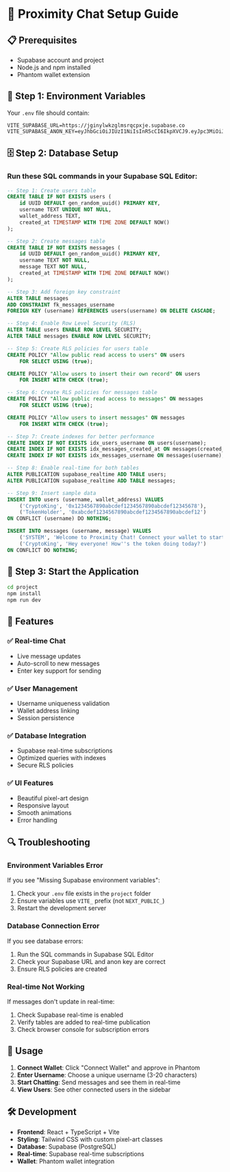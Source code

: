 # 🚀 Proximity Chat Setup Guide

## 📋 Prerequisites
- Supabase account and project
- Node.js and npm installed
- Phantom wallet extension

## 🔧 Step 1: Environment Variables

Your `.env` file should contain:
```env
VITE_SUPABASE_URL=https://jginylwkzglmsrqcpxje.supabase.co
VITE_SUPABASE_ANON_KEY=eyJhbGciOiJIUzI1NiIsInR5cCI6IkpXVCJ9.eyJpc3MiOiJzdXBhYmFzZSIsInJlZiI6ImpnaW55bHdremdsbXNycWNweGplIiwicm9sZSI6ImFub24iLCJpYXQiOjE3NTEyMzMxNDksImV4cCI6MjA2NjgwOTE0OX0.Lh19FxFNNhJ2Fx7JYivo7kLIaDT9TrnoEmzXZ_Ryd3Q
```

## 🗄️ Step 2: Database Setup

### Run these SQL commands in your Supabase SQL Editor:

```sql
-- Step 1: Create users table
CREATE TABLE IF NOT EXISTS users (
    id UUID DEFAULT gen_random_uuid() PRIMARY KEY,
    username TEXT UNIQUE NOT NULL,
    wallet_address TEXT,
    created_at TIMESTAMP WITH TIME ZONE DEFAULT NOW()
);

-- Step 2: Create messages table
CREATE TABLE IF NOT EXISTS messages (
    id UUID DEFAULT gen_random_uuid() PRIMARY KEY,
    username TEXT NOT NULL,
    message TEXT NOT NULL,
    created_at TIMESTAMP WITH TIME ZONE DEFAULT NOW()
);

-- Step 3: Add foreign key constraint
ALTER TABLE messages 
ADD CONSTRAINT fk_messages_username 
FOREIGN KEY (username) REFERENCES users(username) ON DELETE CASCADE;

-- Step 4: Enable Row Level Security (RLS)
ALTER TABLE users ENABLE ROW LEVEL SECURITY;
ALTER TABLE messages ENABLE ROW LEVEL SECURITY;

-- Step 5: Create RLS policies for users table
CREATE POLICY "Allow public read access to users" ON users
    FOR SELECT USING (true);

CREATE POLICY "Allow users to insert their own record" ON users
    FOR INSERT WITH CHECK (true);

-- Step 6: Create RLS policies for messages table
CREATE POLICY "Allow public read access to messages" ON messages
    FOR SELECT USING (true);

CREATE POLICY "Allow users to insert messages" ON messages
    FOR INSERT WITH CHECK (true);

-- Step 7: Create indexes for better performance
CREATE INDEX IF NOT EXISTS idx_users_username ON users(username);
CREATE INDEX IF NOT EXISTS idx_messages_created_at ON messages(created_at DESC);
CREATE INDEX IF NOT EXISTS idx_messages_username ON messages(username);

-- Step 8: Enable real-time for both tables
ALTER PUBLICATION supabase_realtime ADD TABLE users;
ALTER PUBLICATION supabase_realtime ADD TABLE messages;

-- Step 9: Insert sample data
INSERT INTO users (username, wallet_address) VALUES 
    ('CryptoKing', '0x1234567890abcdef1234567890abcdef12345678'),
    ('TokenHolder', '0xabcdef1234567890abcdef1234567890abcdef12')
ON CONFLICT (username) DO NOTHING;

INSERT INTO messages (username, message) VALUES 
    ('SYSTEM', 'Welcome to Proximity Chat! Connect your wallet to start chatting.'),
    ('CryptoKing', 'Hey everyone! How''s the token doing today?')
ON CONFLICT DO NOTHING;
```

## 🚀 Step 3: Start the Application

```bash
cd project
npm install
npm run dev
```

## 🎯 Features

### ✅ Real-time Chat
- Live message updates
- Auto-scroll to new messages
- Enter key support for sending

### ✅ User Management
- Username uniqueness validation
- Wallet address linking
- Session persistence

### ✅ Database Integration
- Supabase real-time subscriptions
- Optimized queries with indexes
- Secure RLS policies

### ✅ UI Features
- Beautiful pixel-art design
- Responsive layout
- Smooth animations
- Error handling

## 🔍 Troubleshooting

### Environment Variables Error
If you see "Missing Supabase environment variables":
1. Check your `.env` file exists in the `project` folder
2. Ensure variables use `VITE_` prefix (not `NEXT_PUBLIC_`)
3. Restart the development server

### Database Connection Error
If you see database errors:
1. Run the SQL commands in Supabase SQL Editor
2. Check your Supabase URL and anon key are correct
3. Ensure RLS policies are created

### Real-time Not Working
If messages don't update in real-time:
1. Check Supabase real-time is enabled
2. Verify tables are added to real-time publication
3. Check browser console for subscription errors

## 📱 Usage

1. **Connect Wallet**: Click "Connect Wallet" and approve in Phantom
2. **Enter Username**: Choose a unique username (3-20 characters)
3. **Start Chatting**: Send messages and see them in real-time
4. **View Users**: See other connected users in the sidebar

## 🛠️ Development

- **Frontend**: React + TypeScript + Vite
- **Styling**: Tailwind CSS with custom pixel-art classes
- **Database**: Supabase (PostgreSQL)
- **Real-time**: Supabase real-time subscriptions
- **Wallet**: Phantom wallet integration 
